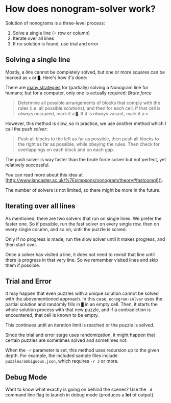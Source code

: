 # How does nonogram-solver work?

Solution of nonograms is a three-level process:

1. Solve a single line (= row or column)
2. Iterate over all lines
3. If no solution is found, use trial and error

## Solving a single line

Mostly, a line cannot be completely solved, but one or more squares can be marked as `x` or `█`. Here's how it's done:

There are [many strategies](http://www.nonograms.org/methods) for (partially) solving a Nonogram line for humans; but for a computer, only one is actually required: _Brute force_ 

> Determine all possible arrangements of blocks that comply with the rules (i.e. all possible solutions), and then for each cell, if that cell is _always_ occupied, mark it a `█`. If it is _always_ vacant, mark it a `x`.

However, this method is slow, so in practice, we use another method which I call the _push solver_:

> Push all blocks to the left as far as possible, then push all blocks to the right as far as possible, while obeying the rules. Then check for overlappings on each block and on each gap.

The push solver is way faster than the brute force solver but not perfect, yet relatively successful.

You can read more about this idea at [http://www.lancaster.ac.uk/%7Esimpsons/nonogram/theory#fastcompl]().

The number of solvers is not limited, so there might be more in the future.

## Iterating over all lines

As mentioned, there are two solvers that run on single lines. We prefer the faster one. So if possible, run the fast solver on every single row, then on every single column, and so on, until the puzzle is solved.

Only if no progress is made, run the slow solver until it makes progress, and then start over.

Once a solver has visited a line, it does not need to revisit that line until there is progress in that very line. So we remember visited lines and skip them if possible.

## Trial and Error

It may happen that even puzzles with a unique solution cannot be solved with the abovementioned approach. In this case, `nonogram-solver` uses the partial solution and randomly fills in `█` in an empty cell. Then, it starts the whole solution process with that new puzzle, and if a contradiction is encountered, that cell is known to be empty.

This continues until an iteration limit is reached or the puzzle is solved. 

Since the trial and error stage uses randomization, it might happen that certain puzzles are sometimes solved and sometimes not.

When the `-r` parameter is set, this method uses recursion up to the given depth. For example, the included sample files include `puzzles/ambiguous.json`, which requires `-r 3` or more.

## Debug Mode

Want to know what exactly is going on behind the scenes? Use the `-d` command line flag to launch in debug mode (produces a **lot** of output).
